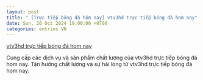 ```yaml
---
layout: post
title: " [Trực tiếp bóng đá hôm nay] vtv3hd trực tiếp bóng đá hom nay"
date: Sun, 20 Oct 2024 19:00:00 +0700
categories: entries VN
---
```

[vtv3hd trực tiếp bóng đá hom nay](https://vasep.com.vn/kl41fj47aa69me749okc396byz336mu32)

Cung cấp các dịch vụ và sản phẩm chất lượng của vtv3hd trực tiếp bóng đá hom nay. Tận hưởng chất lượng và sự hài lòng từ vtv3hd trực tiếp bóng đá hom nay.️

